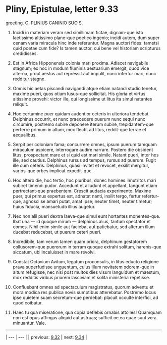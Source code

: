 # Pliny, Epistulae, letter 9.33

greeting. C. PLINIUS CANINIO SUO S.



1. Incidi in materiam veram sed simillimam fictae, dignam-que isto laetissimo altissimo plane-que poetico ingenio; incidi autem, dum super cenam varia miracula hinc inde referuntur. Magna auctori fides: tametsi quid poetae cum fide? Is tamen auctor, cui bene vel historiam scripturus credidisses.



2. Est in Africa Hipponensis colonia mari proxima. Adiacet navigabile stagnum; ex hoc in modum fluminis aestuarium emergit, quod vice alterna, prout aestus aut repressit aut impulit, nunc infertur mari, nunc redditur stagno.



3. Omnis hic aetas piscandi navigandi atque etiam natandi studio tenetur, maxime pueri, quos otium lusus-que sollicitat. His gloria et virtus altissime provehi: victor ille, qui longissime ut litus ita simul natantes reliquit.



4. Hoc certamine puer quidam audentior ceteris in ulteriora tendebat. Delphinus occurrit, et nunc praecedere puerum nunc sequi nunc circumire, postremo subire deponere iterum subire, trepidantem-que perferre primum in altum, mox flectit ad litus, reddit-que terrae et aequalibus.



5. Serpit per coloniam fama; concurrere omnes, ipsum puerum tamquam miraculum aspicere, interrogare audire narrare. Postero die obsident litus, prospectant mare et si quid est mari simile. Natant pueri, inter hos ille, sed cautius. Delphinus rursus ad tempus, rursus ad puerum. Fugit ille cum ceteris. Delphinus, quasi invitet et revocet, exsilit mergitur, varios-que orbes implicat expedit-que.



6. Hoc altero die, hoc tertio, hoc pluribus, donec homines innutritos mari subiret timendi pudor. Accedunt et alludunt et appellant, tangunt etiam pertrectant-que praebentem. Crescit audacia experimento. Maxime puer, qui primus expertus est, adnatat nanti, insilit tergo, fertur refertur-que, agnosci se amari putat, amat ipse; neuter timet, neuter timetur; huius fiducia, mansuetudo illius augetur.



7. Nec non alii pueri dextra laeva-que simul eunt hortantes monentes-que. Ibat una — id quoque mirum — delphinus alius, tantum spectator et comes. Nihil enim simile aut faciebat aut patiebatur, sed alterum illum ducebat reducebat, ut puerum ceteri pueri.



8. Incredibile, tam verum tamen quam priora, delphinum gestatorem collusorem-que puerorum in terram quoque extrahi solitum, harenis-que siccatum, ubi incaluisset in mare revolvi.



9. Constat Octavium Avitum, legatum proconsulis, in litus educto religione prava superfudisse unguentum, cuius illum novitatem odorem-que in altum refugisse, nec nisi post multos dies visum languidum et maestum, mox redditis viribus priorem lasciviam et solita ministeria repetisse.



10. Confluebant omnes ad spectaculum magistratus, quorum adventu et mora modica res publica novis sumptibus atterebatur. Postremo locus ipse quietem suam secretum-que perdebat: placuit occulte interfici, ad quod coibatur.



11. Haec tu qua miseratione, qua copia deflebis ornabis attolles! Quamquam non est opus affingas aliquid aut astruas; sufficit ne ea quae sunt vera minuantur. Vale.



---

| --- | --- |
| previous: [9.32](../9.32/) | next: [9.34](../9.34/) |